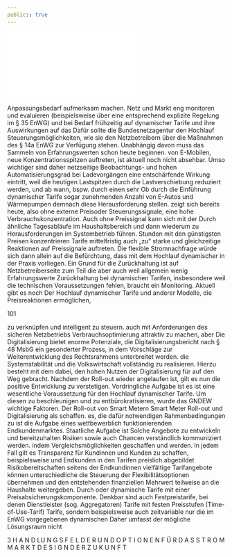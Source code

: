 ```yaml
---
public:: true
---
```

![./pages/page103.pdf](../assets/./pages/page103.pdf)




Anpassungsbedarf aufmerksam machen.
Netz und Markt eng monitoren und evaluieren (beispielsweise über eine entsprechend explizite Regelung im § 35 EnWG) und bei Bedarf frühzeitig auf
dynamischer Tarife und ihre Auswirkungen auf das
Dafür sollte die Bundesnetzagentur den Hochlauf
Steuerungsmöglichkeiten, wie sie den Netzbetreibern über die Maßnahmen des § 14a EnWG zur Verfügung stehen. Unabhängig davon muss das Sammeln von Erfahrungswerten schon heute beginnen.
von E-Mobilen, neue Konzentrationsspitzen auftreten, ist aktuell noch nicht absehbar. Umso wichtiger sind daher netzseitige Beobachtungs- und
hohen Automatisierungsgrad bei Ladevorgängen
eine entschärfende Wirkung eintritt, weil die heutigen Lastspitzen durch die Lastverschiebung reduziert werden, und ab wann, bspw. durch einen sehr
Ob durch die Einführung dynamischer Tarife sogar
zunehmenden Anzahl von E-Autos und Wärmepumpen demnach diese Herausforderung stellen.
zeigt sich bereits heute, also ohne externe Preisoder Steuerungssignale, eine hohe Verbrauchskonzentration. Auch ohne Preissignal kann sich mit der
Durch ähnliche Tagesabläufe im Haushaltsbereich
und dann wiederum zu Herausforderungen im Systembetrieb führen.
Stunden mit den günstigsten Preisen konzentrieren
Tarife mittelfristig auch „zu“ starke und gleichzeitige Reaktionen auf Preissignale auftreten. Die flexible Stromnachfrage würde sich dann allein auf die
Befürchtung, dass mit dem Hochlauf dynamischer
in der Praxis vorliegen. Ein Grund für die Zurückhaltung ist auf Netzbetreiberseite zum Teil die
aber auch weil allgemein wenig Erfahrungswerte
Zurückhaltung bei dynamischen Tarifen, insbesondere weil die technischen Voraussetzungen fehlen,
braucht ein Monitoring. Aktuell gibt es noch
Der Hochlauf dynamischer Tarife und anderer Modelle, die Preisreaktionen ermöglichen,

101

zu verknüpfen und intelligent zu steuern.
auch mit Anforderungen des sicheren Netzbetriebs
Verbrauchsoptimierung attraktiv zu machen, aber
Die Digitalisierung bietet enorme Potenziale, die
Digitalisierungsbericht nach § 48 MsbG ein gesonderter Prozess, in dem Vorschläge zur Weiterentwicklung des Rechtsrahmens unterbreitet werden.
die Systemstabilität und die Volkswirtschaft vollständig zu realisieren. Hierzu besteht mit dem
dabei, den hohen Nutzen der Digitalisierung für
auf den Weg gebracht. Nachdem der Roll-out wieder angelaufen ist, gilt es nun die positive Entwicklung zu verstetigen. Vordringliche Aufgabe ist es
ist eine wesentliche Voraussetzung für den Hochlauf dynamischer Tarife. Um diesen zu beschleunigen und zu entbürokratisieren, wurde das GNDEW
wichtige Faktoren. Der Roll-out von Smart Metern
Smart Meter Roll-out und Digitalisierung als
schaffen.
es, die dafür notwendigen Rahmenbedingungen zu
ist die Aufgabe eines wettbewerblich funktionierenden Endkundenmarktes. Staatliche Aufgabe ist
Solche Angebote zu entwickeln und bereitzuhalten
Risiken sowie auch Chancen verständlich kommuniziert werden.
indem Vergleichsmöglichkeiten geschaffen und
werden. In jedem Fall gilt es Transparenz für Kundinnen und Kunden zu schaffen, beispielsweise
und Endkunden in den Tarifen preislich abgebildet
Risikobereitschaften seitens der Endkundinnen
vielfältige Tarifangebote können unterschiedliche
die Steuerung der Flexibilitätsoptionen übernehmen und den entstehenden finanziellen Mehrwert teilweise an die Haushalte weitergeben. Durch
oder dynamische Tarife mit einer Preisabsicherungskomponente. Denkbar sind auch Festpreistarife, bei denen Dienstleister (sog. Aggregatoren)
Tarife mit festen Preisstufen (Time-of-Use-Tarif)
Tarife, sondern beispielsweise auch zeitvariable
nur die im EnWG vorgegebenen dynamischen
Daher umfasst der mögliche Lösungsraum nicht

3 H A N D LU N G S F E L D E R U N D O P T I O N E N F Ü R D A S S T R O M M A R K T D E S I G N D E R Z U K U N F T
